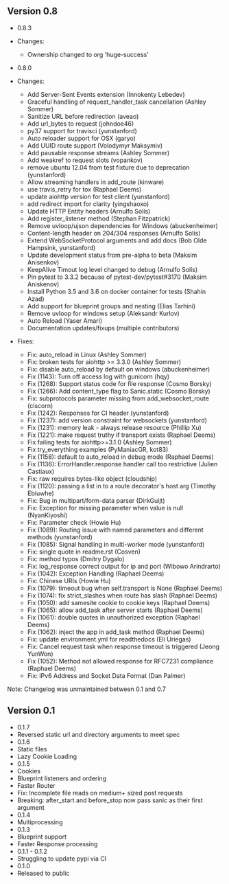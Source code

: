 Version 0.8
-----------
- 0.8.3
 - Changes:
   - Ownership changed to org 'huge-success'

- 0.8.0
 - Changes:
   - Add Server-Sent Events extension (Innokenty Lebedev)
   - Graceful handling of request_handler_task cancellation (Ashley Sommer)
   - Sanitize URL before redirection (aveao)
   - Add url_bytes to request (johndoe46)
   - py37 support for travisci (yunstanford)
   - Auto reloader support for OSX (garyo)
   - Add UUID route support (Volodymyr Maksymiv)
   - Add pausable response streams (Ashley Sommer)
   - Add weakref to request slots (vopankov)
   - remove ubuntu 12.04 from test fixture due to deprecation (yunstanford)
   - Allow streaming handlers in add_route (kinware)
   - use travis_retry for tox (Raphael Deems)
   - update aiohttp version for test client (yunstanford)
   - add redirect import for clarity (yingshaoxo)
   - Update HTTP Entity headers (Arnulfo Solís)
   - Add register_listener method (Stephan Fitzpatrick)
   - Remove uvloop/ujson dependencies for Windows (abuckenheimer)
   - Content-length header on 204/304 responses (Arnulfo Solís)
   - Extend WebSocketProtocol arguments and add docs (Bob Olde Hampsink, yunstanford)
   - Update development status from pre-alpha to beta (Maksim Anisenkov)
   - KeepAlive Timout log level changed to debug (Arnulfo Solís)
   - Pin pytest to 3.3.2 because of pytest-dev/pytest#3170 (Maksim Aniskenov)
   - Install Python 3.5 and 3.6 on docker container for tests (Shahin Azad)
   - Add support for blueprint groups and nesting (Elias Tarhini)
   - Remove uvloop for windows setup (Aleksandr Kurlov)
   - Auto Reload (Yaser Amari)
   - Documentation updates/fixups (multiple contributors)

 - Fixes:
   - Fix: auto_reload in Linux (Ashley Sommer)
   - Fix: broken tests for aiohttp >= 3.3.0 (Ashley Sommer)
   - Fix: disable auto_reload by default on windows (abuckenheimer)
   - Fix (1143): Turn off access log with gunicorn (hqy)
   - Fix (1268): Support status code for file response (Cosmo Borsky)
   - Fix (1266): Add content_type flag to Sanic.static (Cosmo Borsky)
   - Fix: subprotocols parameter missing from add_websocket_route (ciscorn)
   - Fix (1242): Responses for CI header (yunstanford)
   - Fix (1237): add version constraint for websockets (yunstanford)
   - Fix (1231): memory leak - always release resource (Phillip Xu)
   - Fix (1221): make request truthy if transport exists (Raphael Deems)
   - Fix failing tests for aiohttp>=3.1.0 (Ashley Sommer)
   - Fix try_everything examples (PyManiacGR, kot83)
   - Fix (1158): default to auto_reload in debug mode (Raphael Deems)
   - Fix (1136): ErrorHandler.response handler call too restrictive (Julien Castiaux)
   - Fix: raw requires bytes-like object (cloudship)
   - Fix (1120): passing a list in to a route decorator's host arg (Timothy Ebiuwhe)
   - Fix: Bug in multipart/form-data parser (DirkGuijt)
   - Fix: Exception for missing parameter when value is null (NyanKiyoshi)
   - Fix: Parameter check (Howie Hu)
   - Fix (1089): Routing issue with named parameters and different methods (yunstanford)
   - Fix (1085): Signal handling in multi-worker mode (yunstanford)
   - Fix: single quote in readme.rst (Cosven)
   - Fix: method typos (Dmitry Dygalo)
   - Fix: log_response correct output for ip and port (Wibowo Arindrarto)
   - Fix (1042): Exception Handling (Raphael Deems)
   - Fix: Chinese URIs (Howie Hu)
   - Fix (1079): timeout bug when self.transport is None (Raphael Deems)
   - Fix (1074): fix strict_slashes when route has slash (Raphael Deems)
   - Fix (1050): add samesite cookie to cookie keys (Raphael Deems)
   - Fix (1065): allow add_task after server starts (Raphael Deems)
   - Fix (1061): double quotes in unauthorized exception (Raphael Deems)
   - Fix (1062): inject the app in add_task method (Raphael Deems)
   - Fix: update environment.yml for readthedocs (Eli Uriegas)
   - Fix: Cancel request task when response timeout is triggered (Jeong YunWon)
   - Fix (1052): Method not allowed response for RFC7231 compliance (Raphael Deems)
   - Fix: IPv6 Address and Socket Data Format (Dan Palmer)

Note: Changelog was unmaintained between 0.1 and 0.7

Version 0.1
-----------
 - 0.1.7
  - Reversed static url and directory arguments to meet spec
 - 0.1.6
  - Static files
  - Lazy Cookie Loading
 - 0.1.5
  - Cookies
  - Blueprint listeners and ordering
  - Faster Router
  - Fix: Incomplete file reads on medium+ sized post requests
  - Breaking: after_start and before_stop now pass sanic as their first argument
 - 0.1.4
  - Multiprocessing
 - 0.1.3
  - Blueprint support
  - Faster Response processing
 - 0.1.1 - 0.1.2
  - Struggling to update pypi via CI
 - 0.1.0
  - Released to public
